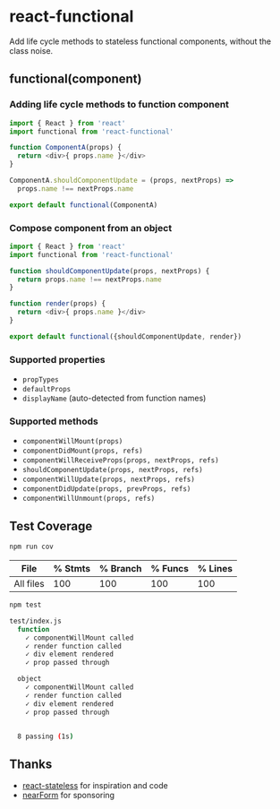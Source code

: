 # react-functional

Add life cycle methods to stateless functional components,
without the class noise. 

## functional(component)

### Adding life cycle methods to function component

```javascript
import { React } from 'react'
import functional from 'react-functional'

function ComponentA(props) {
  return <div>{ props.name }</div>
}

ComponentA.shouldComponentUpdate = (props, nextProps) =>
  props.name !== nextProps.name

export default functional(ComponentA)
```

### Compose component from an object

```javascript
import { React } from 'react'
import functional from 'react-functional'

function shouldComponentUpdate(props, nextProps) {
  return props.name !== nextProps.name
}

function render(props) {
  return <div>{ props.name }</div>
}

export default functional({shouldComponentUpdate, render})
```

### Supported properties

- `propTypes`
- `defaultProps`
- `displayName` (auto-detected from function names)

### Supported methods

- `componentWillMount(props)`
- `componentDidMount(props, refs)`
- `componentWillReceiveProps(props, nextProps, refs)`
- `shouldComponentUpdate(props, nextProps, refs)`
- `componentWillUpdate(props, nextProps, refs)`
- `componentDidUpdate(props, prevProps, refs)`
- `componentWillUnmount(props, refs)`

## Test Coverage

```sh
npm run cov
```

| File      |  % Stmts | % Branch |  % Funcs |  % Lines |
|-----------|----------|----------|----------|----------|
| All files |      100 |      100 |      100 |      100 |

```sh
npm test
```

```sh
test/index.js
  function
    ✓ componentWillMount called
    ✓ render function called
    ✓ div element rendered
    ✓ prop passed through

  object
    ✓ componentWillMount called
    ✓ render function called
    ✓ div element rendered
    ✓ prop passed through


  8 passing (1s)
```

## Thanks

* [react-stateless](http://npmjs.com/react-stateless) for inspiration and code
* [nearForm](http://nearform.com) for sponsoring
